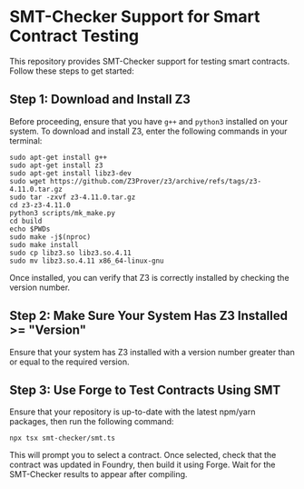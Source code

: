 # SMT-Checker Support for Smart Contract Testing

This repository provides SMT-Checker support for testing smart contracts. Follow these steps to get started:

## Step 1: Download and Install Z3

Before proceeding, ensure that you have `g++` and `python3` installed on your system. To download and install Z3, enter the following commands in your terminal:

```
sudo apt-get install g++
sudo apt-get install z3
sudo apt-get install libz3-dev
sudo wget https://github.com/Z3Prover/z3/archive/refs/tags/z3-4.11.0.tar.gz
sudo tar -zxvf z3-4.11.0.tar.gz
cd z3-z3-4.11.0
python3 scripts/mk_make.py
cd build
echo $PWDs
sudo make -j$(nproc)
sudo make install
sudo cp libz3.so libz3.so.4.11
sudo mv libz3.so.4.11 x86_64-linux-gnu
```

Once installed, you can verify that Z3 is correctly installed by checking the version number.

## Step 2: Make Sure Your System Has Z3 Installed >= "Version"

Ensure that your system has Z3 installed with a version number greater than or equal to the required version.

## Step 3: Use Forge to Test Contracts Using SMT

Ensure that your repository is up-to-date with the latest npm/yarn packages, then run the following command:

```
npx tsx smt-checker/smt.ts
```

This will prompt you to select a contract. Once selected, check that the contract was updated in Foundry, then build it using Forge. Wait for the SMT-Checker results to appear after compiling.

